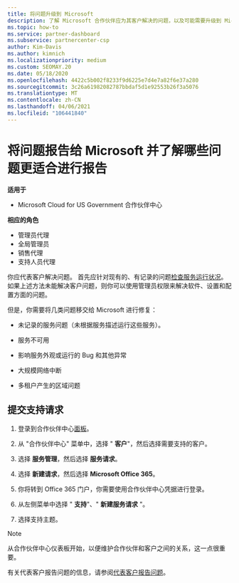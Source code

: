 ```yaml
---
title: 将问题升级到 Microsoft
description: 了解 Microsoft 合作伙伴应为其客户解决的问题，以及可能需要升级到 Microsoft 的问题。
ms.topic: how-to
ms.service: partner-dashboard
ms.subservice: partnercenter-csp
author: Kim-Davis
ms.author: kimnich
ms.localizationpriority: medium
ms.custom: SEOMAY.20
ms.date: 05/18/2020
ms.openlocfilehash: 4422c5b002f8233f9d6225e7d4e7a82f6e37a280
ms.sourcegitcommit: 3c26a61982082787bbdaf5d1e92553b26f3a5076
ms.translationtype: MT
ms.contentlocale: zh-CN
ms.lasthandoff: 04/06/2021
ms.locfileid: "106441840"
---
```

# <a name="escalate-problems-to-microsoft-and-learn-which-issues-are-more-suited-to-microsoft-escalation"></a>将问题报告给 Microsoft 并了解哪些问题更适合进行报告  

**适用于**

- Microsoft Cloud for US Government 合作伙伴中心

**相应的角色**

- 管理员代理
- 全局管理员
- 销售代理
- 支持人员代理

你应代表客户解决问题。 首先应针对现有的、有记录的问题[检查服务运行状况](check-service-health.md)。 如果上述方法未能解决客户问题，则你可以使用管理员权限来解决软件、设置和配置方面的问题。

但是，你需要将几类问题移交给 Microsoft 进行修复：

- 未记录的服务问题（未根据服务描述运行这些服务）。

- 服务不可用

- 影响服务外观或运行的 Bug 和其他异常

- 大规模网络中断

- 多租户产生的区域问题

## <a name="submit-a-support-request"></a>提交支持请求

1. 登录到合作伙伴中心[面板](https://partner.microsoft.com/dashboard)。

2. 从 "合作伙伴中心" 菜单中，选择 " **客户**"，然后选择需要支持的客户。

3. 选择 **服务管理**，然后选择 **服务请求**。

4. 选择 **新建请求**，然后选择 **Microsoft Office 365**。

5. 你将转到 Office 365 门户，你需要使用合作伙伴中心凭据进行登录。

6. 从左侧菜单中选择 " **支持**"、" **新建服务请求** "。

7. 选择支持主题。

>[!NOTE]
>从合作伙伴中心仪表板开始，以便维护合作伙伴和客户之间的关系，这一点很重要。 

有关代表客户报告问题的信息，请参阅[代表客户报告问题](report-problems-on-behalf-of-a-customer.md)。

